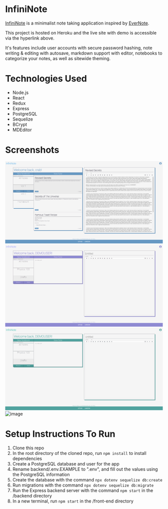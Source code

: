 # InfiniNote

[InfiniNote](https://infininote.herokuapp.com/ "Live site hosted on Heroku") is a minimalist note taking application inspired by [EverNote](https://evernote.com/, "EverNote").

This project is hosted on Heroku and the live site with demo is accessible via the hyperlink above.

It's features include user accounts with secure password hashing, note writing & editing with autosave, markdown support with editor, notebooks to categorize your notes, as well as sitewide theming.

# Technologies Used
- Node.js
- React
- Redux
- Express
- PostgreSQL
- Sequelize
- BCrypt
- MDEditor 

# Screenshots
 ![Application](https://github.com/cra88y/infininote/blob/main/info/application.png)
 ![Application](https://github.com/cra88y/infininote/blob/main/info/application2.png)
 ![Application](https://github.com/cra88y/infininote/blob/main/info/application3.png)
 ![image](https://user-images.githubusercontent.com/22042885/156962351-12d8e29a-9487-49d6-ba93-0eef1384ea19.png)

# Setup Instructions To Run

1. Clone this repo
2. In the root directory of the cloned repo, run `npm install` to install dependencies
3. Create a PostgreSQL database and user for the app
4. Rename backend/.env.EXAMPLE to ".env", and fill out the values using the PostgreSQL information
5. Create the database with the command `npx dotenv sequelize db:create`
6. Run migrations with the command `npx dotenv sequelize db:migrate`
8. Run the Express backend server with the command `npm start` in the /backend directory
9. In a new terminal, run `npm start` in the /front-end directory
